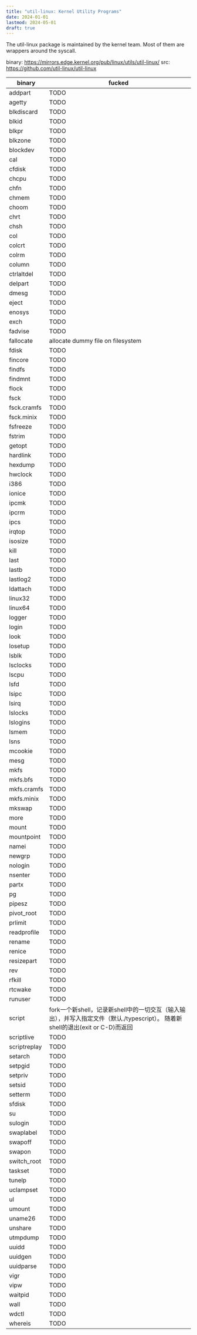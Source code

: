 ```yaml
---
title: "util-linux: Kernel Utility Programs"
date: 2024-01-01
lastmod: 2024-05-01
draft: true
---
```


The util-linux package is maintained by the kernel team. Most of them are wrappers around the syscall.

binary: https://mirrors.edge.kernel.org/pub/linux/utils/util-linux/
src: https://github.com/util-linux/util-linux

| binary       | fucked                            |
|--------------|-----------------------------------|
| addpart      | TODO                              |
| agetty       | TODO                              |
| blkdiscard   | TODO                              |
| blkid        | TODO                              |
| blkpr        | TODO                              |
| blkzone      | TODO                              |
| blockdev     | TODO                              |
| cal          | TODO                              |
| cfdisk       | TODO                              |
| chcpu        | TODO                              |
| chfn         | TODO                              |
| chmem        | TODO                              |
| choom        | TODO                              |
| chrt         | TODO                              |
| chsh         | TODO                              |
| col          | TODO                              |
| colcrt       | TODO                              |
| colrm        | TODO                              |
| column       | TODO                              |
| ctrlaltdel   | TODO                              |
| delpart      | TODO                              |
| dmesg        | TODO                              |
| eject        | TODO                              |
| enosys       | TODO                              |
| exch         | TODO                              |
| fadvise      | TODO                              |
| fallocate    | allocate dummy file on filesystem |
| fdisk        | TODO                              |
| fincore      | TODO                              |
| findfs       | TODO                              |
| findmnt      | TODO                              |
| flock        | TODO                              |
| fsck         | TODO                              |
| fsck.cramfs  | TODO                              |
| fsck.minix   | TODO                              |
| fsfreeze     | TODO                              |
| fstrim       | TODO                              |
| getopt       | TODO                              |
| hardlink     | TODO                              |
| hexdump      | TODO                              |
| hwclock      | TODO                              |
| i386         | TODO                              |
| ionice       | TODO                              |
| ipcmk        | TODO                              |
| ipcrm        | TODO                              |
| ipcs         | TODO                              |
| irqtop       | TODO                              |
| isosize      | TODO                              |
| kill         | TODO                              |
| last         | TODO                              |
| lastb        | TODO                              |
| lastlog2     | TODO                              |
| ldattach     | TODO                              |
| linux32      | TODO                              |
| linux64      | TODO                              |
| logger       | TODO                              |
| login        | TODO                              |
| look         | TODO                              |
| losetup      | TODO                              |
| lsblk        | TODO                              |
| lsclocks     | TODO                              |
| lscpu        | TODO                              |
| lsfd         | TODO                              |
| lsipc        | TODO                              |
| lsirq        | TODO                              |
| lslocks      | TODO                              |
| lslogins     | TODO                              |
| lsmem        | TODO                              |
| lsns         | TODO                              |
| mcookie      | TODO                              |
| mesg         | TODO                              |
| mkfs         | TODO                              |
| mkfs.bfs     | TODO                              |
| mkfs.cramfs  | TODO                              |
| mkfs.minix   | TODO                              |
| mkswap       | TODO                              |
| more         | TODO                              |
| mount        | TODO                              |
| mountpoint   | TODO                              |
| namei        | TODO                              |
| newgrp       | TODO                              |
| nologin      | TODO                              |
| nsenter      | TODO                              |
| partx        | TODO                              |
| pg           | TODO                              |
| pipesz       | TODO                              |
| pivot_root   | TODO                              |
| prlimit      | TODO                              |
| readprofile  | TODO                              |
| rename       | TODO                              |
| renice       | TODO                              |
| resizepart   | TODO                              |
| rev          | TODO                              |
| rfkill       | TODO                              |
| rtcwake      | TODO                              |
| runuser      | TODO                              |
| script       | fork一个新shell，记录新shell中的一切交互（输入输出），并写入指定文件（默认./typescript）。 随着新shell的退出(exit or C-D)而返回 |
| scriptlive   | TODO                              |
| scriptreplay | TODO                              |
| setarch      | TODO                              |
| setpgid      | TODO                              |
| setpriv      | TODO                              |
| setsid       | TODO                              |
| setterm      | TODO                              |
| sfdisk       | TODO                              |
| su           | TODO                              |
| sulogin      | TODO                              |
| swaplabel    | TODO                              |
| swapoff      | TODO                              |
| swapon       | TODO                              |
| switch_root  | TODO                              |
| taskset      | TODO                              |
| tunelp       | TODO                              |
| uclampset    | TODO                              |
| ul           | TODO                              |
| umount       | TODO                              |
| uname26      | TODO                              |
| unshare      | TODO                              |
| utmpdump     | TODO                              |
| uuidd        | TODO                              |
| uuidgen      | TODO                              |
| uuidparse    | TODO                              |
| vigr         | TODO                              |
| vipw         | TODO                              |
| waitpid      | TODO                              |
| wall         | TODO                              |
| wdctl        | TODO                              |
| whereis      | TODO                              |

